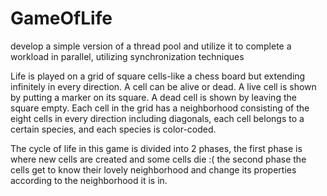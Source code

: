 # GameOfLife
develop a simple version of a thread pool and utilize it to complete a workload in parallel, utilizing synchronization techniques

Life is played on a grid of square cells-like a chess board but extending infinitely in every direction. A cell can be alive or dead. A live cell is shown by putting 
a marker on its square. A dead cell is shown by leaving the square empty. Each cell in the grid has a neighborhood consisting of the eight cells in every direction
including diagonals, each cell belongs to a certain species, and each species is color-coded.

The cycle of life in this game is divided into 2 phases, the first phase is where new cells are created and some cells die :( 
the second phase the cells get to know their lovely neighborhood and change its properties according to the neighborhood it is in.

